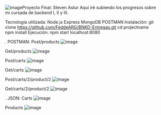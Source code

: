![image](https://github.com/user-attachments/assets/5ff54003-942d-4277-99dc-a9b8c7bcd04d)Proyecto Final: Steven Astur
Aqui iré subiendo los progresos sobre mi cursada de backend I, II y III.

Tecnología utilizada:
Node.js
Express
MongoDB
POSTMAN
Instalación:
git clone https://github.com/FeddeARG/BNKD-Entregas.git
cd projectname
npm install
Ejecución:
npm start
localhost:8080

. POSTMAN:
Post/products
![image](https://github.com/user-attachments/assets/fd9127a1-aabe-47ce-bbbf-71c73e9c3cc8)

Get/products
![image](https://github.com/user-attachments/assets/42cbddfc-030d-45d3-b2a9-347401b0c1be)

Post/carts
![image](https://github.com/user-attachments/assets/073e28e4-7ce2-4eba-9538-6295c6bab8c3)

Get/carts
![image](https://github.com/user-attachments/assets/4c7dc3b6-1202-436e-926a-639498dec14c)

Post/carts/2/product/2
![image](https://github.com/user-attachments/assets/2f8a5975-ec21-4d0a-83ef-1640d53662ec)

Get/carts/2/product/2
![image](https://github.com/user-attachments/assets/3149a815-9971-4337-bbd5-a9a52ce2703b)

. JSON:
Carts
![image](https://github.com/user-attachments/assets/48c1363b-1595-4fec-8090-c4726b633145)

Products
![image](https://github.com/user-attachments/assets/8c96a897-f504-45b7-87a8-2169dc297a72)



